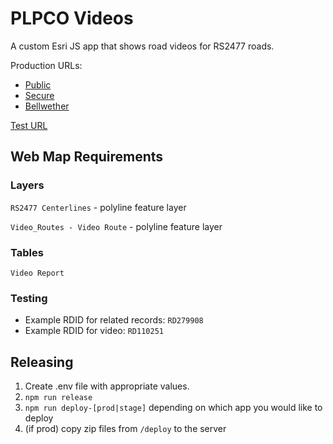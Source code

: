 # PLPCO Videos

A custom Esri JS app that shows road videos for RS2477 roads.

Production URLs:

* [Public](https://maps.publiclands.utah.gov/roadviewer/public)
* [Secure](https://maps.publiclands.utah.gov/roadviewer/secure)
* [Bellwether](https://maps.publiclands.utah.gov/roadviewer/bellwether)

[Test URL](https://test.mapserv.utah.gov/plpco-videos/)  

## Web Map Requirements

### Layers

`RS2477 Centerlines` - polyline feature layer

`Video_Routes - Video Route` - polyline feature layer

### Tables

`Video Report`

### Testing

* Example RDID for related records: `RD279908`
* Example RDID for video: `RD110251`

## Releasing

1. Create .env file with appropriate values.
1. `npm run release`
1. `npm run deploy-[prod|stage]` depending on which app you would like to deploy
1. (if prod) copy zip files from `/deploy` to the server
